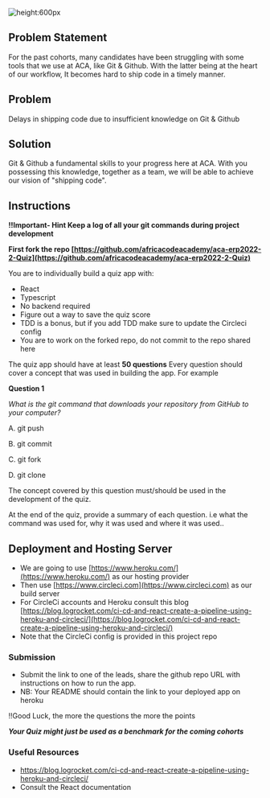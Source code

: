 
![height:600px](https://team.africacodefoundry.org/wp-content/uploads/2022/04/cover-pic.jpeg)

## Problem Statement
For the past cohorts, many candidates have been struggling with some tools that we use at ACA,
like Git & Github. With the latter being at the heart of our workflow, It becomes hard to ship code in a timely manner.

## Problem
Delays in shipping code due to insufficient knowledge on Git & Github

## Solution
Git & Github a fundamental skills to your progress here at ACA. With you possessing this knowledge, together as a team, we will be able 
to achieve our vision of "shipping code". 

## Instructions

**!!Important- Hint Keep a log of all your git commands during project development**

**First fork the repo [https://github.com/africacodeacademy/aca-erp2022-2-Quiz](https://github.com/africacodeacademy/aca-erp2022-2-Quiz)**

You are to individually build a quiz app  with:
- React
- Typescript
- No backend required
- Figure out a way to save the quiz score
- TDD is a bonus, but if you add TDD make sure to update the Circleci config
- You are to work on the forked repo, do not commit to the repo shared here

The quiz app should have at least **50 questions**
Every question should cover a concept that was used in building the app. For example

**Question 1**

*What is the git command that downloads your repository from GitHub to your computer?*  

A. git push

B. git commit

C. git fork

D. git clone

The concept covered by this question must/should be used in the development of the quiz.

At the end of the quiz, provide a summary of each question. i.e what the command was used for, why it was used and where it was used..

## Deployment and Hosting Server
- We are going to use [https://www.heroku.com/](https://www.heroku.com/) as our hosting provider
- Then use [https://www.circleci.com](https://www.circleci.com) as our build server
- For CircleCi accounts and Heroku consult this blog [https://blog.logrocket.com/ci-cd-and-react-create-a-pipeline-using-heroku-and-circleci/](https://blog.logrocket.com/ci-cd-and-react-create-a-pipeline-using-heroku-and-circleci/)
- Note that the CircleCi config is provided in this project repo

### Submission
- Submit the link to one of the leads, share the github repo URL with instructions on how 
to run the app.
- NB: Your README should contain the link to your deployed app on heroku

!!Good Luck, the more the questions the more the points

***Your Quiz might just be used as a benchmark for the coming cohorts***


### Useful Resources
- https://blog.logrocket.com/ci-cd-and-react-create-a-pipeline-using-heroku-and-circleci/
- Consult the React documentation
